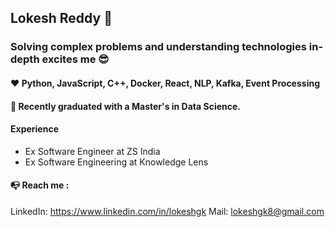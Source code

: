 ## Lokesh Reddy 👋


### Solving complex problems and understanding technologies in-depth excites me 😎
#### ❤ Python, JavaScript, C++, Docker, React, NLP, Kafka, Event Processing
#### 🌱 Recently graduated with a Master's in Data Science.
#### Experience
- Ex Software Engineer at ZS India
- Ex Software Engineering at Knowledge Lens
#### 📭 Reach me :    
LinkedIn: https://www.linkedin.com/in/lokeshgk
Mail: lokeshgk8@gmail.com

<!--
**Lokeshgk/Lokeshgk** is a ✨ _special_ ✨ repository because its `README.md` (this file) appears on your GitHub profile.

Here are some ideas to get you started:

- 🔭 I’m currently working on ...
- 🌱 I’m currently learning ...
- 👯 I’m looking to collaborate on ...
- 🤔 I’m looking for help with ...
- 💬 Ask me about ...
- 📫 How to reach me: ...
- 😄 Pronouns: ...
- ⚡ Fun fact: ...
-->
